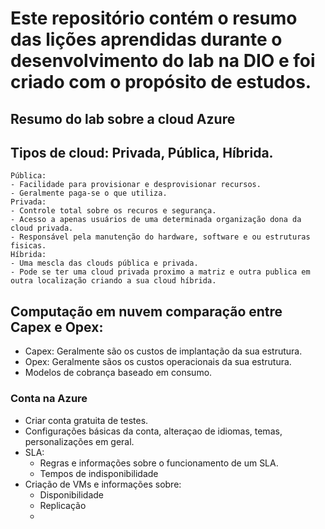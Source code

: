 # Este repositório contém o resumo das lições aprendidas durante o desenvolvimento do lab na DIO e foi criado com o propósito de estudos.

## Resumo do lab sobre a cloud Azure

  ## Tipos de cloud: Privada, Pública, Híbrida.
    Pública:
    - Facilidade para provisionar e desprovisionar recursos.
    - Geralmente paga-se o que utiliza.
    Privada: 
    - Controle total sobre os recuros e segurança. 
    - Acesso a apenas usuários de uma determinada organização dona da cloud privada.
    - Responsável pela manutenção do hardware, software e ou estruturas fisicas.
    Híbrida: 
    - Uma mescla das clouds pública e privada.
    - Pode se ter uma cloud privada proximo a matriz e outra publica em outra localização criando a sua cloud híbrida.
    
  ##  Computação em nuvem comparação entre Capex e Opex:
  - Capex: Geralmente são os custos de implantação da sua estrutura.
  - Opex: Geralmente sãos os custos operacionais da sua estrutura.
  - Modelos de cobrança baseado em consumo.
  
### Conta na Azure
 - Criar conta gratuita de testes.
 - Configurações básicas da conta, alteraçao de idiomas, temas, personalizações em geral.
 - SLA:
   - Regras e informações sobre o funcionamento de um SLA.
   - Tempos de indisponibilidade
 - Criação de VMs e informações sobre:
   -   Disponibilidade
   -   Replicação
   -   
